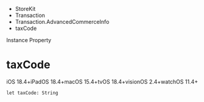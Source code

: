 

- StoreKit
- Transaction
- Transaction.AdvancedCommerceInfo
-  taxCode 

Instance Property

# taxCode

iOS 18.4+iPadOS 18.4+macOS 15.4+tvOS 18.4+visionOS 2.4+watchOS 11.4+

``` source
let taxCode: String
```

